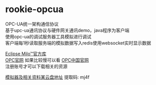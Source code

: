# rookie-opcua
OPC-UA统一架构通信协议  
基于upc-ua通讯协议与硬件网关通讯demo，java程序为客户端  
使用opc-ua的调试服务器工具模拟进行调试  
客户端每1秒读取服务端的模拟数据写入redis使用websocket实时显示数据



[Eclipse Milo™官方库](https://github.com/eclipse/milo)  
[OPC官网](https://opcfoundation.org/) 如果比较慢可以看 [OPC中国官网](http://opcfoundation.cn/)  
注册账号才可以下载相关的资源  

[模拟器及相关资料某云盘地址](https://pan.baidu.com/s/1OhxMC3CSXQYAx9ydg7PRyA) 提取码: mj4f